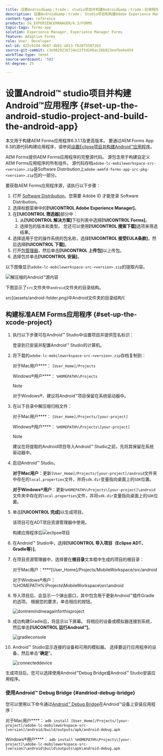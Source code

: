 ```yaml
---
title: 设置Android&amp；trade； studio项目并构建Android&amp；trade；应用程序
description: 设置Android&amp；trade； Studio项目和构建Adobe Experience Manager (AEM) Forms应用程序安装程序的步骤
content-type: reference
products: SG_EXPERIENCEMANAGER/6.3/FORMS
topic-tags: forms-app
solution: Experience Manager, Experience Manager Forms
feature: Adaptive Forms
role: User, Developer
exl-id: 425c6194-0b87-4b01-a013-f620755072b3
source-git-commit: c3e9029236734e22f5d266ac26b923eafbe0a459
workflow-type: tm+mt
source-wordcount: '583'
ht-degree: 2%

---
```


# 设置Android™ studio项目并构建Android™应用程序 {#set-up-the-android-studio-project-and-build-the-android-app}

本文用于构建AEM Forms应用程序6.3.1.1及更高版本。 要通过AEM Forms App 6.3的源代码构建应用程序，请参阅[设置Eclipse项目并构建Android™应用程序](/help/forms/using/setup-eclipse-project-build-installer.md)。

AEM Forms提供AEM Forms应用程序的完整源代码。 源包含用于构建自定义AEM Forms应用程序的所有组件。 源代码存档`adobe-lc-mobileworkspace-src-<version>.zip`是Software Distribution上`adobe-aemfd-forms-app-src-pkg-<version>.zip`包的一部分。

要获取AEM Forms应用程序源，请执行以下步骤：

1. 打开 [Software Distribution](https://experience.adobe.com/downloads)。您需要 Adobe ID 才能登录 Software Distribution。
1. 选择标题菜单中的&#x200B;**[!UICONTROL Adobe Experience Manager]**。
1. 在&#x200B;**[!UICONTROL 筛选器]**&#x200B;部分中：
   1. 从&#x200B;**[!UICONTROL 解决方案]**&#x200B;下拉列表中选择&#x200B;**[!UICONTROL Forms]**。
   2. 选择包的版本和类型。 您还可以使用&#x200B;**[!UICONTROL 搜索下载]**&#x200B;选项来筛选结果。
1. 选择适用于您的操作系统的包名称，选择&#x200B;**[!UICONTROL 接受EULA条款]**，然后选择&#x200B;**[!UICONTROL 下载]**。
1. 打开[包管理器](https://experienceleague.adobe.com/docs/experience-manager-65-lts/administering/contentmanagement/package-manager.html)，然后单击&#x200B;**[!UICONTROL 上传包]**&#x200B;以上传包。
1. 选择包并单击&#x200B;**[!UICONTROL 安装]**。

以下图像显示`adobe-lc-mobileworkspace-src-<version>.zip`的提取内容。

![解压缩的Android™源内容](assets/mws-content-1.png)

下图显示了`src`文件夹中`android`文件夹的目录结构。

src](assets/android-folder.png)中Android文件夹的目录结构![

## 构建标准AEM Forms应用程序 {#set-up-the-xcode-project}

1. 执行以下步骤可在Android™ Studio中设置项目并提供签名标识：

   登录到已安装并配置Android™ Studio的计算机。

1. 将下载的`adobe-lc-mobileworkspace-src-<version>.zip`存档复制到：

   对于Mac用户&#x200B;****： `[User_Home]/Projects`

   Windows®用户&#x200B;****： `%HOMEPATH%\Projects`

   >[!NOTE]
   >
   >对于Windows®，建议将Android™项目保留在系统驱动器中。

1. 在以下目录中解压缩归档文件：

   对于Mac用户&#x200B;****： `[User_Home]/Projects/[your-project]`

   Windows®用户&#x200B;****： `%HOMEPATH%\Projects\[your-project]`

   >[!NOTE]
   >
   >建议在将提取的Android项目导入Android™ Studio之前，先将其保留在系统驱动器中。

1. 启动Android™ Studio。

   **对于Mac用户**：更新`[User_Home]/Projects/[your-project]/android`文件夹中存在的`local.properties`文件，并将`sdk.dir`变量指向桌面上的`SDK`位置。

   **对于Windows®用户**：更新`%HOMEPATH%\Projects\[your-project]\android`文件夹中存在的`local.properties`文件，并将`sdk.dir`变量指向桌面上的`SDK`位置。

1. 单击&#x200B;**[!UICONTROL 完成]**&#x200B;以生成项目。

   该项目可在ADT项目资源管理器中使用。

   构建应用程序后![eclipse项目](assets/eclipsebuildmws.png)

1. 在Android™ Studio中，选择&#x200B;**[!UICONTROL 导入项目（Eclipse ADT、Gradle等）]**。
1. 在项目资源管理器中，选择要在&#x200B;**根目录**&#x200B;文本框中生成的项目的根目录：

   对于Mac用户：****[User_Home]/Projects/MobileWorkspace/src/android

   对于Windows®用户&#x200B;**：** %HOMEPATH%\Projects\MobileWorkspace\src\android

1. 导入项目后，会显示一个弹出窗口，其中包含用于更新Android™插件Gradle的选项。 根据您的要求，单击相应的按钮。

   ![dontremindmeagainforthisproject](assets/dontremindmeagainforthisproject.png)

1. 成功构建Gradle后，将显示以下屏幕。 将相应的设备或模拟器连接到系统，然后单击&#x200B;**[!UICONTROL 运行Android™]**。

   ![gradleconsole](assets/gradleconsole.png)

1. Android™ Studio显示连接的设备和可用的模拟器。 选择要运行应用程序的设备，然后单击“**确定**”。

   ![connecteddevice](assets/connecteddevice.png)

生成项目后，您可以选择使用Android™Debug Bridge或Android™ Studio安装应用程序。

### 使用Android™ Debug Bridge {#andriod-debug-bridge}

您可以使用以下命令通过[Android™ Debug Bridge](https://developer.android.com/tools/adb)在Android™设备上安装应用程序：

对于Mac用户&#x200B;****： `adb install [User_Home]/Projects/[your-project]/adobe-lc-mobileworkspace-src-[version]/android/build/outputs/apk/android-debug.apk`

Windows®用户&#x200B;****： `adb install %HOMEPATH%\Projects\[your-project]\adobe-lc-mobileworkspace-src-[version]\android\build\outputs\apk\android-debug.apk`
